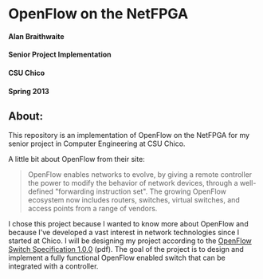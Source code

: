 # OpenFlow on the NetFPGA

#### Alan Braithwaite
#### Senior Project Implementation
#### CSU Chico
#### Spring 2013

## About:

This repository is an implementation of OpenFlow on the NetFPGA for my senior project in Computer Engineering at CSU Chico.

A little bit about OpenFlow from their site:
> OpenFlow enables networks to evolve, by giving a remote controller the power to modify the behavior of network devices, through a well-defined "forwarding instruction set". The growing OpenFlow ecosystem now includes routers, switches, virtual switches, and access points from a range of vendors.

I chose this project because I wanted to know more about OpenFlow and because I've developed a vast interest in network technologies since I started at Chico.  I will be designing my project according to the [OpenFlow Switch Specification 1.0.0](http://www.openflow.org/documents/openflow-spec-v1.0.0.pdf) (pdf).  The goal of the project is to design and implement a fully functional OpenFlow enabled switch that can be integrated with a controller. 
